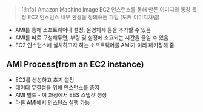 
>[!info] Amazon Machine Image
>EC2 인스턴스를 통해 만든 이미지의 통칭
>특정 EC2 인스턴스 내부 환경을 정의해둔 파일 (도커 이미지처럼)


- AMI를 통해 소프트웨어나 설정, 운영체제 등을 추가할 수 있음
- AMI를 따로 구성해두면, 부팅 및 설정에 소요되는 시간을 줄일 수 있음
- EC2 인스턴스에 설치하고자 하는 소프트웨어를 AMI가 미리 패키징해 줌


## AMI Process(from an EC2 instance)

- EC2를 생성하고 초기 설정
- 데이터 무결성을 위해 인스턴스를 중지 
- AMI 빌드 - 이 과정에서 EBS 스냅샷 생성
- 다른 AMI에서 인스턴스 실행 가능